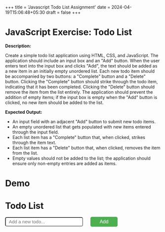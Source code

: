 +++
title = 'Javascript Todo List Assignment'
date = 2024-04-19T15:06:48+05:30
draft = false
+++

# JavaScript Exercise: Todo List

**Description:**

Create a simple todo list application using HTML, CSS, and JavaScript. The application should include an input box and an "Add" button. When the user enters text into the input box and clicks "Add", the text should be added as a new item in an initially empty unordered list. Each new todo item should be accompanied by two buttons: a "Complete" button and a "Delete" button. Clicking the "Complete" button should strike through the todo item, indicating that it has been completed. Clicking the "Delete" button should remove the item from the list entirely. The application should prevent the addition of empty items; if the input box is empty when the "Add" button is clicked, no new item should be added to the list.

**Expected Output:**

- An input field with an adjacent "Add" button to submit new todo items.
- An empty unordered list that gets populated with new items entered through the input field.
- Each list item has a "Complete" button that, when clicked, strikes through the item text.
- Each list item has a "Delete" button that, when clicked, removes the item from the list.
- Empty values should not be added to the list; the application should ensure only non-empty entries are added as items.

# Demo

<h1>Todo List</h1>
    <input type="text" id="todoInput" placeholder="Add a new todo...">
    <button id="addButton">Add</button>
    <ul id="todoList"></ul>

  <style>
#todoInput {
            margin-right: 10px;
            width: 50%;
    height: 30px;
    padding: 10px;
    box-sizing: border-box;
    border-radius: 5px;
    font-size: 15px;
        }
        #todoList {
            list-style-type: none;
            padding: 0;
        }
        #todoList li {
            margin-bottom: 10px;
        }
        .completed {
            text-decoration: line-through;
        }
        .button{
             margin-left: 10px;
            cursor: pointer;
            border-radius: 5px;
        }
         #addButton {
            background-color: #4CAF50;
            border: none;
            color: white;
            padding: 7px 30px;
            text-align: center;
            text-decoration: none;
            display: inline-block;
            font-size: 16px;
            margin-left: 10px;
            cursor: pointer;
            border-radius: 5px;
        }
    </style>
<script>
        const addButton = document.getElementById('addButton');
        const todoList = document.getElementById('todoList');
        const todoInput = document.getElementById('todoInput');

        addButton.addEventListener('click', function() {
            const text = todoInput.value.trim();
            if (text !== '') {
                const li = document.createElement('li');
                li.textContent = text;

                const completeButton = document.createElement('button');
                completeButton.textContent = 'Complete';
                completeButton.className = 'button';
                completeButton.onclick = function() {
                    li.classList.toggle('completed');
                };

                const deleteButton = document.createElement('button');
                deleteButton.textContent = 'Delete';
                deleteButton.className = 'button';
                deleteButton.onclick = function() {
                    todoList.removeChild(li);
                };

                li.appendChild(completeButton);
                li.appendChild(deleteButton);
                todoList.appendChild(li);

                todoInput.value = '';  // Clear the input box after adding
            }
        });
</script>
